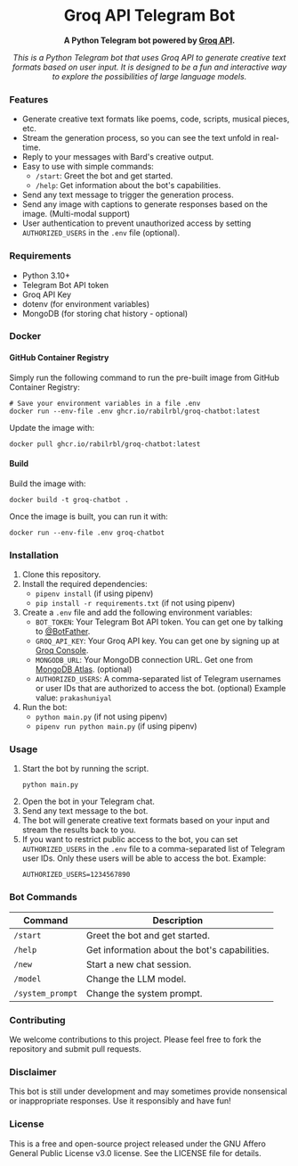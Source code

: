 <div align="center">

  # Groq API Telegram Bot
  
  **A Python Telegram bot powered by [Groq API](https://console.groq.com/).**

  *This is a Python Telegram bot that uses Groq API to generate creative text formats based on user input. It is designed to be a fun and interactive way to explore the possibilities of large language models.*

</div>

### Features

* Generate creative text formats like poems, code, scripts, musical pieces, etc.
* Stream the generation process, so you can see the text unfold in real-time.
* Reply to your messages with Bard's creative output.
* Easy to use with simple commands:
    * `/start`: Greet the bot and get started.
    * `/help`: Get information about the bot's capabilities.
* Send any text message to trigger the generation process.
* Send any image with captions to generate responses based on the image. (Multi-modal support)
* User authentication to prevent unauthorized access by setting `AUTHORIZED_USERS` in the `.env` file (optional).

### Requirements

* Python 3.10+
* Telegram Bot API token
* Groq API Key
* dotenv (for environment variables)
* MongoDB (for storing chat history - optional)

### Docker

#### GitHub Container Registry
Simply run the following command to run the pre-built image from GitHub Container Registry:

```shell
# Save your environment variables in a file .env
docker run --env-file .env ghcr.io/rabilrbl/groq-chatbot:latest
```

Update the image with:
```shell
docker pull ghcr.io/rabilrbl/groq-chatbot:latest
```

#### Build
Build the image with:
```shell
docker build -t groq-chatbot .
```
Once the image is built, you can run it with:
```shell
docker run --env-file .env groq-chatbot
```

### Installation

1. Clone this repository.
2. Install the required dependencies:
    * `pipenv install` (if using pipenv)
    * `pip install -r requirements.txt` (if not using pipenv)
3. Create a `.env` file and add the following environment variables:
    * `BOT_TOKEN`: Your Telegram Bot API token. You can get one by talking to [@BotFather](https://t.me/BotFather).
    * `GROQ_API_KEY`: Your Groq API key. You can get one by signing up at [Groq Console](https://console.groq.com/keys).
    * `MONGODB_URL`: Your MongoDB connection URL. Get one from [MongoDB Atlas](https://www.mongodb.com/cloud/atlas). (optional)
    * `AUTHORIZED_USERS`: A comma-separated list of Telegram usernames or user IDs that are authorized to access the bot. (optional) Example value: `prakashuniyal`
4. Run the bot:
    * `python main.py` (if not using pipenv)
    * `pipenv run python main.py` (if using pipenv)

### Usage

1. Start the bot by running the script.
   ```shell
   python main.py
   ```
2. Open the bot in your Telegram chat.
3. Send any text message to the bot.
4. The bot will generate creative text formats based on your input and stream the results back to you.
5. If you want to restrict public access to the bot, you can set `AUTHORIZED_USERS` in the `.env` file to a comma-separated list of Telegram user IDs. Only these users will be able to access the bot.
    Example:
    ```shell
    AUTHORIZED_USERS=1234567890
    ```

### Bot Commands

| Command | Description |
| ------- | ----------- |
| `/start` | Greet the bot and get started. |
| `/help` | Get information about the bot's capabilities. |
| `/new` | Start a new chat session. |
| `/model` | Change the LLM model. |
| `/system_prompt` | Change the system prompt. |


### Contributing

We welcome contributions to this project. Please feel free to fork the repository and submit pull requests.

### Disclaimer

This bot is still under development and may sometimes provide nonsensical or inappropriate responses. Use it responsibly and have fun!

### License

This is a free and open-source project released under the GNU Affero General Public License v3.0 license. See the LICENSE file for details.